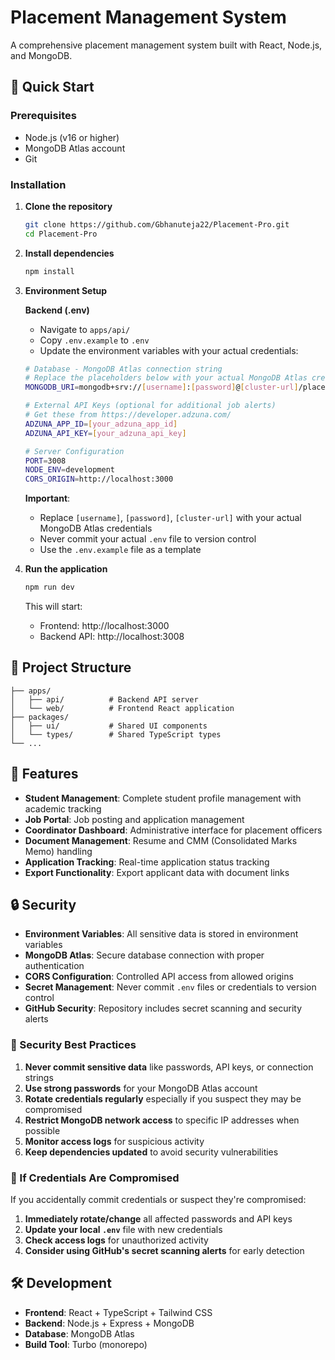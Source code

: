 # Placement Management System

A comprehensive placement management system built with React, Node.js, and MongoDB.

## 🚀 Quick Start

### Prerequisites
- Node.js (v16 or higher)
- MongoDB Atlas account
- Git

### Installation

1. **Clone the repository**
   ```bash
   git clone https://github.com/Gbhanuteja22/Placement-Pro.git
   cd Placement-Pro
   ```

2. **Install dependencies**
   ```bash
   npm install
   ```

3. **Environment Setup**
   
   **Backend (.env)**
   - Navigate to `apps/api/`
   - Copy `.env.example` to `.env`
   - Update the environment variables with your actual credentials:
   
   ```bash
   # Database - MongoDB Atlas connection string
   # Replace the placeholders below with your actual MongoDB Atlas credentials
   MONGODB_URI=mongodb+srv://[username]:[password]@[cluster-url]/placement_management?retryWrites=true&w=majority
   
   # External API Keys (optional for additional job alerts)
   # Get these from https://developer.adzuna.com/
   ADZUNA_APP_ID=[your_adzuna_app_id]
   ADZUNA_API_KEY=[your_adzuna_api_key]
   
   # Server Configuration
   PORT=3008
   NODE_ENV=development
   CORS_ORIGIN=http://localhost:3000
   ```

   **Important**: 
   - Replace `[username]`, `[password]`, `[cluster-url]` with your actual MongoDB Atlas credentials
   - Never commit your actual `.env` file to version control
   - Use the `.env.example` file as a template

4. **Run the application**
   ```bash
   npm run dev
   ```

   This will start:
   - Frontend: http://localhost:3000
   - Backend API: http://localhost:3008

## 📁 Project Structure

```
├── apps/
│   ├── api/          # Backend API server
│   └── web/          # Frontend React application
├── packages/
│   ├── ui/           # Shared UI components
│   └── types/        # Shared TypeScript types
└── ...
```

## 🔧 Features

- **Student Management**: Complete student profile management with academic tracking
- **Job Portal**: Job posting and application management
- **Coordinator Dashboard**: Administrative interface for placement officers
- **Document Management**: Resume and CMM (Consolidated Marks Memo) handling
- **Application Tracking**: Real-time application status tracking
- **Export Functionality**: Export applicant data with document links

## 🔒 Security

- **Environment Variables**: All sensitive data is stored in environment variables
- **MongoDB Atlas**: Secure database connection with proper authentication
- **CORS Configuration**: Controlled API access from allowed origins
- **Secret Management**: Never commit `.env` files or credentials to version control
- **GitHub Security**: Repository includes secret scanning and security alerts

### 🚨 Security Best Practices

1. **Never commit sensitive data** like passwords, API keys, or connection strings
2. **Use strong passwords** for your MongoDB Atlas account
3. **Rotate credentials regularly** especially if you suspect they may be compromised
4. **Restrict MongoDB network access** to specific IP addresses when possible
5. **Monitor access logs** for suspicious activity
6. **Keep dependencies updated** to avoid security vulnerabilities

### 🔑 If Credentials Are Compromised

If you accidentally commit credentials or suspect they're compromised:

1. **Immediately rotate/change** all affected passwords and API keys
2. **Update your local `.env`** file with new credentials
3. **Check access logs** for unauthorized activity
4. **Consider using GitHub's secret scanning alerts** for early detection

## 🛠 Development

- **Frontend**: React + TypeScript + Tailwind CSS
- **Backend**: Node.js + Express + MongoDB
- **Database**: MongoDB Atlas
- **Build Tool**: Turbo (monorepo)
